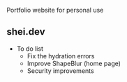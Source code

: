 Portfolio website for personal use 

## shei.dev

- To do list
    - Fix the hydration errors
    - Improve ShapeBlur (home page)
    - Security improvements 